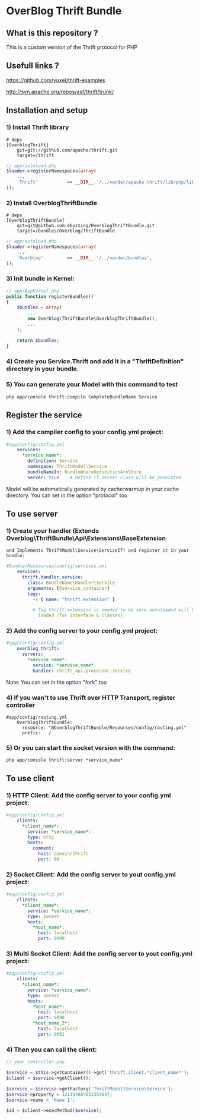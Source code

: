 # OverBlog Thrift Bundle #

What is this repository ?
----------------------

This is a custom version of the Thrift protocol for PHP

Usefull links ?
----------------------

https://github.com/yuxel/thrift-examples

http://svn.apache.org/repos/asf/thrift/trunk/

Installation and setup
----------------------

### 1) Install Thrift library

```
# deps
[OverblogThrift]
    git=git://github.com/apache/thrift.git
    target=/thrift
```
``` php
// app/autoload.php
$loader->registerNamespaces(array(
    ...
    'Thrift'           => __DIR__.'/../vendor/apache-thrift/lib/php/lib',
));
```

### 2) Install OverblogThriftBundle
```
# deps
[OverblogThriftBundle]
    git=git@github.com:ebuzzing/OverblogThriftBundle.git
    target=/bundles/Overblog/ThriftBundle
```
```php
// app/autoload.php
$loader->registerNamespaces(array(
    ...
    'Overblog'         => __DIR__.'/../vendor/bundles',
));
```

### 3) Init bundle in Kernel:
```php
// app/AppKernel.php
public function registerBundles()
{
    $bundles = array(
        ...
        new Overblog\ThriftBundle\OverblogThriftBundle(),
        ...
    );

    return $bundles;
}
```

### 4) Create you Service.Thrift and add it in a "ThriftDefinition" directory in your bundle.

### 5) You can generate your Model with this command to test

    php app/console thrift:compile CompleteBundleName Service

Register the service
----------------------

### 1) Add the compiler config to your config.yml project:

```yml
#app/config/config.yml
    services:
      *service_name*:
        definition: Service
        namespace: ThriftModel\Service
        bundleNameIn: BundleWhereDefinitionAreStore
        server: true    # Define if server class will be generated
```

Model will be automatically generated by cache:warmup in your cache directory.
You can set in the option "protocol" too

To use server
----------------------

### 1) Create your handler (Extends Overblog\ThriftBundle\Api\Extensions\BaseExtension
    and Implements ThriftModel\Service\ServiceIf) and register it in your bundle:

```yml
#Bundle/Ressources/config/services.yml
    services:
      thrift.handler.service:
        class: BundleName\Handler\Service
        arguments: [@service_container]
        tags:
          -: { name: "thrift.extension" }

          # Tag thrift.extension is needed to be sure autoloaded will be
            loaded (for interface & classes)
```
### 2) Add the config server to your config.yml project:
```yml
#app/config/config.yml
    overblog_thrift:
      servers:
        *service_name*:
          service: *service_name*
          handler: thrift_api.processor.service
```

Note: You can set in the option "fork" too

### 4) If you wan't to use Thrift over HTTP Transport, register controller

    #app/config/routing.yml
        OverblogThriftBundle:
          resource: "@OverblogThriftBundle/Resources/config/routing.yml"
          prefix:   /

### 5) Or you can start the socket version with the command:

    php app/console thrift:server *service_name*

To use client
----------------------

### 1) HTTP Client: Add the config server to your config.yml project:

```yml
#app/config/config.yml
    clients:
      *client_name*:
        service: *service_name*:
        type: http
        hosts:
          comment:
            host: domain/thrift
            port: 80
```

### 2) Socket Client: Add the config server to yout config.yml project:

```yml
#app/config/config.yml
    clients:
      *client_name*:
        service: *service_name*:
        type: socket
        hosts:
          *host_name*:
            host: localhost
            port: 9090
```

### 3) Multi Socket Client: Add the config server to yout config.yml project:

```yml
#app/config/config.yml
    clients:
      *client_name*:
        service: *service_name*:
        type: socket
        hosts:
          *host_name*:
            host: localhost
            port: 9090
          *host_name_2*:
            host: localhost
            port: 9091
```

### 4) Then you can call the client:

```php
// your_controller.php

$service = $this->getContainer()->get('thrift.client.*client_name*');
$client = $service->getClient();

$service = $service->getFactory('ThriftModel\Service\Service');
$service->property = 121354984651354647;
$service->name = 'Name 1';

$id = $client->execMethod($service);
```
